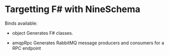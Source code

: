 Targetting F# with NineSchema
==========================

Binds available:

* object
    Generates F# classes.

* amqpRpc
    Generates RabbitMQ message producers and consumers for a RPC endpoint
